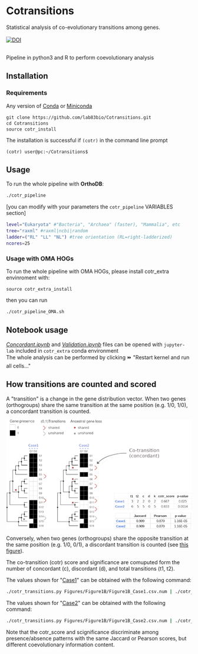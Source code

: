 # Cotransitions
Statistical analysis of co-evolutionary transitions among genes.<br><br>
[![DOI](https://zenodo.org/badge/DOI/10.5281/zenodo.7578797.svg)](https://doi.org/10.5281/zenodo.7578797) 
<br><br>


Pipeline in python3 and R to perform coevolutionary analysis
## Installation

### Requirements
Any version of [Conda](https://docs.conda.io/en/latest/) or [Miniconda](https://docs.conda.io/en/latest/miniconda.html)

```{bash}
git clone https://github.com/lab83bio/Cotransitions.git
cd Cotransitions
source cotr_install
```
The installation is successful if `(cotr)` in the command line prompt

```console
(cotr) user@pc:~/Cotransitions$ 
```

## Usage
To run the whole pipeline with **OrthoDB**:

```bash
./cotr_pipeline
```

[you can modify with your parameters the `cotr_pipeline` VARIABLES section] <br>
```bash
level="Eukaryota" #"Bacteria", "Archaea" (faster), "Mammalia", etc
tree="raxml" #raxml|ncbi|random
ladder=("RL" "LL" "NL") #tree orientation (RL=right-ladderized)
ncores=25
```
### Usage with OMA HOGs
To run the whole pipeline with OMA HOGs, please install cotr_extra envinroment with:

```{bash}
source cotr_extra_install
```

then you can run
```bash
./cotr_pipeline_OMA.sh
```

## Notebook usage

[*Concordant.ipynb*](https://github.com/lab83bio/Cotransitions/blob/master/Notebook/Concordant.ipynb) and
[*Validation.ipynb*](https://github.com/lab83bio/Cotransitions/blob/master/Notebook/Validation.ipynb) files can be opened with `jupyter-lab` included in `cotr_extra` conda environment <br>
The whole analysis can be performed by clicking ⏩ "Restart kernel and run all cells..."

## How transitions are counted and scored

A "transition" is a change in the gene distribution vector. When two genes (orthogroups) share the same transition at the same position (e.g. 1/0, 1/0), a concordant transition is counted.

![fig1 concordant](./Figures/Figure1B/Concordant_main_figures_revision1B.png)

Conversely, when two genes (orthogroups) share the opposite transition at the same position (e.g. 1/0, 0/1), a discordant transition is counted (see [this figure](./Figures/Figure1B/Concordant_Supplementary_Figures_revision_FigS1.png)).

The co-transition (cotr) score and significance are comuputed form the number of concordant (c), discordant (d), and total transitions (t1, t2).

The values shown for "[Case1](./Figures/Figure1B/Figure1B_Case1.csv.num)" can be obtained with the following command:
```bash
./cotr_transitions.py Figures/Figure1B/Figure1B_Case1.csv.num | ./cotr_Fisher.r -
```
The values shown for "[Case2](./Figures/Figure1B/Figure1B_Case2.csv.num)" can be obtained with the following command:
```bash
./cotr_transitions.py Figures/Figure1B/Figure1B_Case2.csv.num | ./cotr_Fisher.r -
```

Note that the cotr_score and scignificance discriminate among presence/absence patterns with the same Jaccard or Pearson scores, but different coevolutionary information content.
